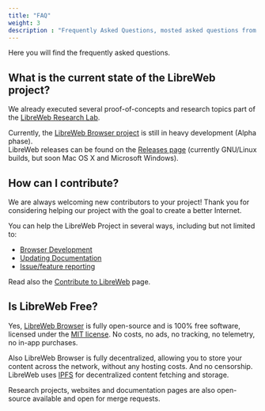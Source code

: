 ```yaml
---
title: "FAQ"
weight: 3
description : "Frequently Asked Questions, mosted asked questions from the community"
---
```


Here you will find the frequently asked questions.

## What is the current state of the LibreWeb project?

We already executed several proof-of-concepts and research topics part of the [LibreWeb Research Lab](https://gitlab.melroy.org/libreweb/research_lab).

Currently, the [LibreWeb Browser project](https://gitlab.melroy.org/libreweb/browser) is still in heavy development (Alpha phase).  
LibreWeb releases can be found on the [Releases page](https://gitlab.melroy.org/libreweb/browser/-/releases) (currently GNU/Linux builds, but soon Mac OS X and Microsoft Windows).

## How can I contribute?

We are always welcoming new contributors to your project! Thank you for considering helping our project with the goal to create a better Internet.

You can help the LibreWeb Project in several ways, including but not limited to:

* [Browser Development](https://gitlab.melroy.org/libreweb/browser)
* [Updating Documentation](https://gitlab.melroy.org/libreweb/docs-website)
* [Issue/feature reporting](https://gitlab.melroy.org/libreweb/browser/-/issues)

Read also the [Contribute to LibreWeb](/project/contribute) page.

## Is LibreWeb Free?

Yes, [LibreWeb Browser](https://gitlab.melroy.org/libreweb/browser) is fully open-source and is 100% free software, licensed under the [MIT license](https://gitlab.melroy.org/libreweb/browser/-/blob/master/LICENSE). No costs, no ads, no tracking, no telemetry, no in-app purchases.

Also LibreWeb Browser is fully decentralized, allowing you to store your content across the network, without any hosting costs. And no censorship. LibreWeb uses [IPFS](https://ipfs.io/) for decentralized content fetching and storage.

Research projects, websites and documentation pages are also open-source available and open for merge requests.
